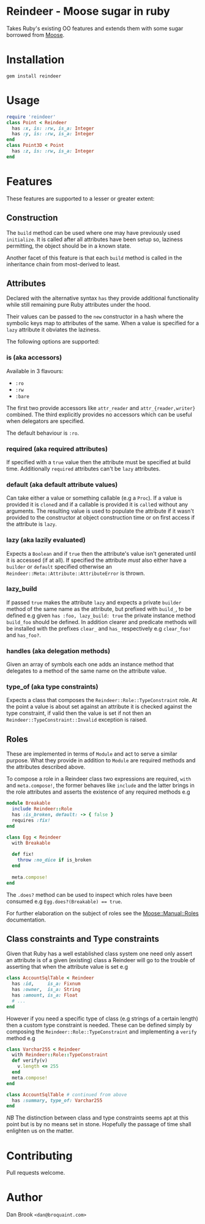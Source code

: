 # Reindeer - Moose sugar in ruby

Takes Ruby's existing OO features and extends them with some sugar
borrowed from [Moose](http://p3rl.org/Moose).

# Installation

    gem install reindeer

# Usage

```ruby
require 'reindeer'
class Point < Reindeer
  has :x, is: :rw, is_a: Integer
  has :y, is: :rw, is_a: Integer
end
class Point3D < Point
  has :z, is: :rw, is_a: Integer
end
```

# Features

These features are supported to a lesser or greater extent:

## Construction

The `build` method can be used where one may have previously used
`initialize`. It is called after all attributes have been setup so,
laziness permitting, the object should be in a known state.

Another facet of this feature is that each `build` method is called in
the inheritance chain from most-derived to least.

## Attributes

Declared with the alternative syntax `has` they provide
additional functionality while still remaining pure Ruby attributes
under the hood.

Their values can be passed to the `new` constructor in a hash where
the symbolic keys map to attributes of the same. When a value is
specified for a `lazy` attribute it obviates the laziness.

The following options are supported:

### is (aka accessors)

Available in 3 flavours:

* `:ro`
* `:rw`
* `:bare`

The first two provide accessors like `attr_reader` and
`attr_{reader,writer}` combined. The third explicitly provides no
accessors which can be useful when delegators are specified.

The default behaviour is `:ro`.

### required (aka required attributes)

If specified with a `true` value then the attribute must be specified
at build time. Additionally `required` attributes can't be `lazy`
attributes.

### default (aka default attribute values)

Can take either a value or something callable (e.g a `Proc`). If a
value is provided it is `clone`d and if a callable is provided it is
`call`ed without any arguments. The resulting value is used to
populate the attribute if it wasn't provided to the constructor at
object construction time or on first access if the attribute is
`lazy`.

### lazy (aka lazily evaluated)

Expects a `Boolean` and if `true` then the attribute's value isn't
generated until it is accessed (if at all). If specified the attribute
*must* also either have a `builder` or `default` specified otherwise an
`Reindeer::Meta::Attribute::AttributeError` is thrown.

### lazy_build

If passed `true` makes the attribute `lazy` and expects a private
`builder` method of the same name as the attribute, but prefixed with
`build_`, to be defined e.g given `has :foo, lazy_build: true` the
private instance method `build_foo` should be defined. In addition
clearer and predicate methods will be installed with the prefixes
`clear_` and `has_` respectively e.g `clear_foo!` and `has_foo?`.

### handles (aka delegation methods)

Given an array of symbols each one adds an instance method that
delegates to a method of the same name on the attribute value.

### type_of (aka type constraints)

Expects a class that composes the `Reindeer::Role::TypeConstraint`
role. At the point a value is about set against an attribute it is
checked against the type constraint, if valid then the value is set if
not then an `Reindeer::TypeConstraint::Invalid` exception is raised.

## Roles

These are implemented in terms of `Module` and act to serve a similar
purpose. What they provide in addition to `Module` are required
methods and the attributes described above.

To compose a role in a Reindeer class two expressions are required,
`with` and `meta.compose!`, the former behaves like `include` and the
latter brings in the role attributes and asserts the existence of any
required methods e.g

```ruby
module Breakable
  include Reindeer::Role
  has :is_broken, default: -> { false }
  requires :fix!
end

class Egg < Reindeer
  with Breakable
  
  def fix!
    throw :no_dice if is_broken
  end
  
  meta.compose!
end
```

The `.does?` method can be used to inspect which roles have been
consumed e.g `Egg.does?(Breakable) == true`.

For further elaboration on the subject of roles see the
[Moose::Manual::Roles](https://metacpan.org/module/Moose::Manual::Roles)
documentation.

## Class constraints and Type constraints

Given that Ruby has a well established class system one need only
assert an attribute is of a given (existing) class a Reindeer will go
to the trouble of asserting that when the attribute value is set e.g

```ruby
class AccountSqlTable < Reindeer
  has :id,     is_a: Fixnum
  has :owner,  is_a: String
  has :amount, is_a: Float
  # ...
end
```

However if you need a specific type of class (e.g strings of a certain
length) then a custom type constraint is needed. These can be defined
simply by composing the `Reindeer::Role::TypeConstraint` and
implementing a `verify` method e.g

```ruby
class Varchar255 < Reindeer
  with Reindeer::Role::TypeConstraint
  def verify(v)
    v.length <= 255
  end
  meta.compose!
end

class AccountSqlTable # continued from above
  has :summary, type_of: Varchar255
end
```

*NB* The distinction between class and type constraints seems apt at this
point but is by no means set in stone. Hopefully the passage of time
shall enlighten us on the matter.

# Contributing

Pull requests welcome.

# Author

Dan Brook `<dan@broquaint.com>`

